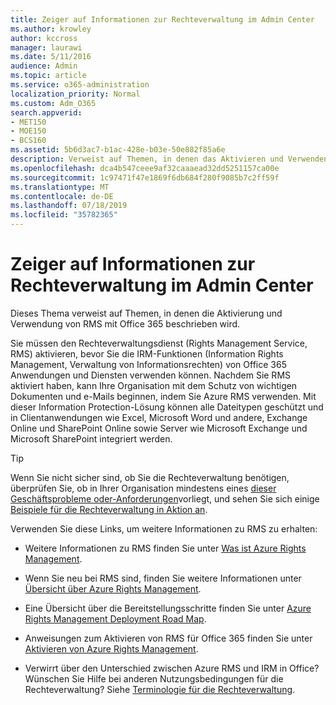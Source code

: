 ```yaml
---
title: Zeiger auf Informationen zur Rechteverwaltung im Admin Center
ms.author: krowley
author: kccross
manager: laurawi
ms.date: 5/11/2016
audience: Admin
ms.topic: article
ms.service: o365-administration
localization_priority: Normal
ms.custom: Adm_O365
search.appverid:
- MET150
- MOE150
- BCS160
ms.assetid: 5b6d3ac7-b1ac-428e-b03e-50e882f85a6e
description: Verweist auf Themen, in denen das Aktivieren und Verwenden des Rights Management-Diensts mit Office 365 beschrieben wird.
ms.openlocfilehash: dca4b547ceee9af32caaaead32dd5251157ca00e
ms.sourcegitcommit: 1c97471f47e1869f6db684f280f9085b7c2ff59f
ms.translationtype: MT
ms.contentlocale: de-DE
ms.lasthandoff: 07/18/2019
ms.locfileid: "35782365"
---
```

# <a name="pointers-to-information-about-rights-management-in-the-admin-center"></a>Zeiger auf Informationen zur Rechteverwaltung im Admin Center

Dieses Thema verweist auf Themen, in denen die Aktivierung und Verwendung von RMS mit Office 365 beschrieben wird.
  
Sie müssen den Rechteverwaltungsdienst (Rights Management Service, RMS) aktivieren, bevor Sie die IRM-Funktionen (Information Rights Management, Verwaltung von Informationsrechten) von Office 365 Anwendungen und Diensten verwenden können. Nachdem Sie RMS aktiviert haben, kann Ihre Organisation mit dem Schutz von wichtigen Dokumenten und e-Mails beginnen, indem Sie Azure RMS verwenden. Mit dieser Information Protection-Lösung können alle Dateitypen geschützt und in Clientanwendungen wie Excel, Microsoft Word und andere, Exchange Online und SharePoint Online sowie Server wie Microsoft Exchange und Microsoft SharePoint integriert werden.
  
> [!TIP]
> Wenn Sie nicht sicher sind, ob Sie die Rechteverwaltung benötigen, überprüfen Sie, ob in Ihrer Organisation mindestens eines [dieser Geschäftsprobleme oder-Anforderungen](https://docs.microsoft.com/rights-management/understand-explore/azure-rms-problems-it-solves)vorliegt, und sehen Sie sich einige [Beispiele für die Rechteverwaltung in Aktion an](https://docs.microsoft.com/rights-management/understand-explore/what-admins-users-see). 
  
Verwenden Sie diese Links, um weitere Informationen zu RMS zu erhalten:
  
- Weitere Informationen zu RMS finden Sie unter [Was ist Azure Rights Management](https://docs.microsoft.com/rights-management/understand-explore/what-is-azure-rms).

- Wenn Sie neu bei RMS sind, finden Sie weitere Informationen unter [Übersicht über Azure Rights Management](https://docs.microsoft.com/rights-management/understand-explore/azure-rights-management).

- Eine Übersicht über die Bereitstellungsschritte finden Sie unter [Azure Rights Management Deployment Road Map](https://docs.microsoft.com/rights-management/plan-design/deployment-roadmap).

- Anweisungen zum Aktivieren von RMS für Office 365 finden Sie unter [Aktivieren von Azure Rights Management](https://technet.microsoft.com/library/jj658941.aspx).

- Verwirrt über den Unterschied zwischen Azure RMS und IRM in Office? Wünschen Sie Hilfe bei anderen Nutzungsbedingungen für die Rechteverwaltung? Siehe [Terminologie für die Rechteverwaltung](https://technet.microsoft.com/library/dn595132.aspx).
